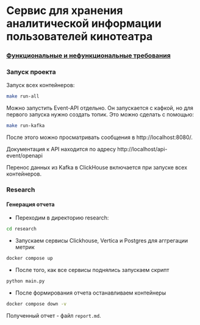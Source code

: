 # Сервис для хранения аналитической информации пользователей кинотеатра

### [Функциональные и нефункциональные требования](docs/specification.md) 

### Запуск проекта

Запуск всех контейнеров:
```bash
make run-all
```
Можно запустить Event-API отдельно. Он запускается с кафкой, но для первого запуска 
нужно создать топик. Это можно сделать с помощью:

```bash
make run-kafka
```

После этого можно просматривать сообщения в http://localhost:8080/.

Документация к API находится по адресу http://localhost/api-event/openapi

Перенос данных из Kafka в ClickHouse включается при запуске всех контейнеров. 

### Research

#### Генерация отчета

- Переходим в директорию research:
```bash
cd research
```

- Запускаем сервисы Clickhouse, Vertica и Postgres для аггрегации метрик
```bash
docker compose up
```
- После того, как все сервисы поднялись запускаем скрипт
```bash
python main.py
```
- После формирования отчета останавливаем контейнеры
```bash
docker compose down -v
```

Полученный отчет - файл `report.md`.
